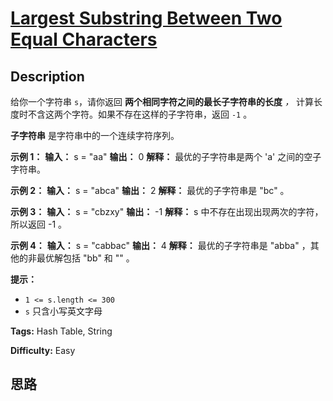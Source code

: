 # [Largest Substring Between Two Equal Characters][title]

## Description

给你一个字符串 `s`，请你返回 **两个相同字符之间的最长子字符串的长度** _，_ 计算长度时不含这两个字符。如果不存在这样的子字符串，返回 `-1`
。

**子字符串** 是字符串中的一个连续字符序列。

**示例 1：**
            **输入：** s = "aa"    **输出：** 0    **解释：** 最优的子字符串是两个 'a' 之间的空子字符串。

**示例 2：**
            **输入：** s = "abca"    **输出：** 2    **解释：** 最优的子字符串是 "bc" 。    

**示例 3：**
            **输入：** s = "cbzxy"    **输出：** -1    **解释：** s 中不存在出现出现两次的字符，所以返回 -1 。    

**示例 4：**
            **输入：** s = "cabbac"    **输出：** 4    **解释：** 最优的子字符串是 "abba" ，其他的非最优解包括 "bb" 和 "" 。    

**提示：**

  * `1 <= s.length <= 300`
  * `s` 只含小写英文字母


**Tags:** Hash Table, String

**Difficulty:** Easy

## 思路

[title]: https://leetcode-cn.com/problems/largest-substring-between-two-equal-characters
